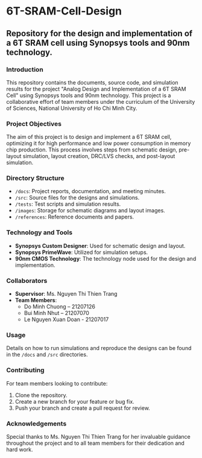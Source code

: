 # 6T-SRAM-Cell-Design

## Repository for the design and implementation of a 6T SRAM cell using Synopsys tools and 90nm technology.

### Introduction
This repository contains the documents, source code, and simulation results for the project "Analog Design and Implementation of a 6T SRAM Cell" using Synopsys tools and 90nm technology. This project is a collaborative effort of team members under the curriculum of the University of Sciences, National University of Ho Chi Minh City.

### Project Objectives
The aim of this project is to design and implement a 6T SRAM cell, optimizing it for high performance and low power consumption in memory chip production. This process involves steps from schematic design, pre-layout simulation, layout creation, DRC/LVS checks, and post-layout simulation.

### Directory Structure
- `/docs`: Project reports, documentation, and meeting minutes.
- `/src`: Source files for the designs and simulations.
- `/tests`: Test scripts and simulation results.
- `/images`: Storage for schematic diagrams and layout images.
- `/references`: Reference documents and papers.

### Technology and Tools
- **Synopsys Custom Designer**: Used for schematic design and layout.
- **Synopsys PrimeWave**: Utilized for simulation setups.
- **90nm CMOS Technology**: The technology node used for the design and implementation.

### Collaborators
- **Supervisor**: Ms. Nguyen Thi Thien Trang
- **Team Members**:
  - Do Minh Chuong – 21207126
  - Bui Minh Nhut – 21207070
  - Le Nguyen Xuan Doan - 21207017

### Usage
Details on how to run simulations and reproduce the designs can be found in the `/docs` and `/src` directories.

### Contributing
For team members looking to contribute:
1. Clone the repository.
2. Create a new branch for your feature or bug fix.
3. Push your branch and create a pull request for review.

### Acknowledgements
Special thanks to Ms. Nguyen Thi Thien Trang for her invaluable guidance throughout the project and to all team members for their dedication and hard work.
